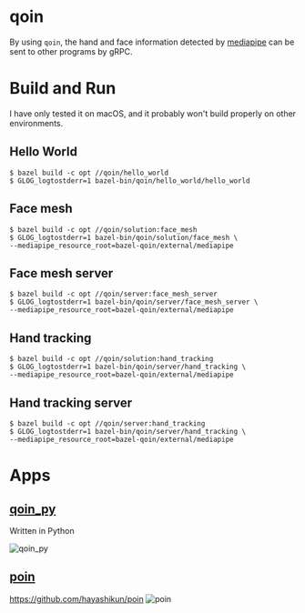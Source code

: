 # qoin

By using `qoin`, the hand and face information detected by [mediapipe](https://github.com/google/mediapipe) can be sent to other programs by gRPC.

# Build and Run

I have only tested it on macOS, and it probably won't build properly on other environments.

## Hello World
```
$ bazel build -c opt //qoin/hello_world
$ GLOG_logtostderr=1 bazel-bin/qoin/hello_world/hello_world
```

## Face mesh
```
$ bazel build -c opt //qoin/solution:face_mesh
$ GLOG_logtostderr=1 bazel-bin/qoin/solution/face_mesh \
--mediapipe_resource_root=bazel-qoin/external/mediapipe
```

## Face mesh server
```
$ bazel build -c opt //qoin/server:face_mesh_server
$ GLOG_logtostderr=1 bazel-bin/qoin/server/face_mesh_server \
--mediapipe_resource_root=bazel-qoin/external/mediapipe
```

## Hand tracking
```
$ bazel build -c opt //qoin/solution:hand_tracking
$ GLOG_logtostderr=1 bazel-bin/qoin/server/hand_tracking \
--mediapipe_resource_root=bazel-qoin/external/mediapipe
```

## Hand tracking server
```
$ bazel build -c opt //qoin/server:hand_tracking
$ GLOG_logtostderr=1 bazel-bin/qoin/server/hand_tracking \
--mediapipe_resource_root=bazel-qoin/external/mediapipe
```

# Apps

## [qoin_py](https://github.com/hayashikun/qoin_py)

Written in Python

![qoin_py](docs/qoin_py.gif)

## [poin](https://github.com/hayashikun/poin)

https://github.com/hayashikun/poin
![poin](docs/poin.gif)
